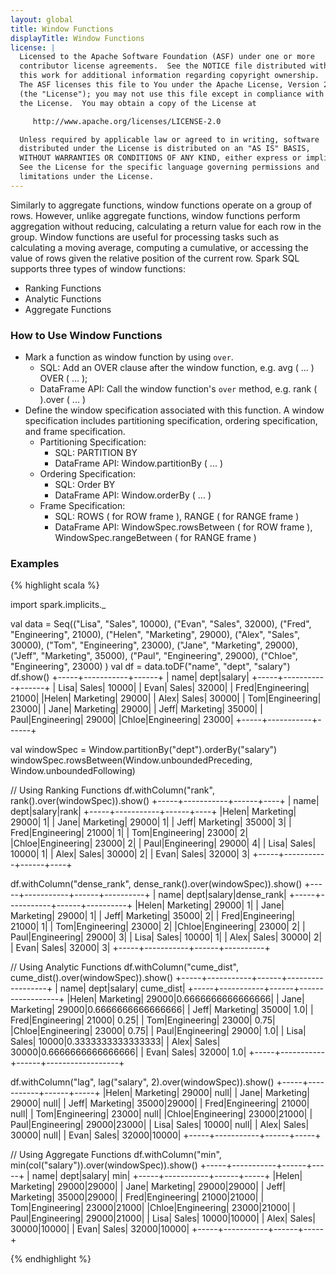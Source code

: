 ```yaml
---
layout: global
title: Window Functions
displayTitle: Window Functions
license: |
  Licensed to the Apache Software Foundation (ASF) under one or more
  contributor license agreements.  See the NOTICE file distributed with
  this work for additional information regarding copyright ownership.
  The ASF licenses this file to You under the Apache License, Version 2.0
  (the "License"); you may not use this file except in compliance with
  the License.  You may obtain a copy of the License at

     http://www.apache.org/licenses/LICENSE-2.0

  Unless required by applicable law or agreed to in writing, software
  distributed under the License is distributed on an "AS IS" BASIS,
  WITHOUT WARRANTIES OR CONDITIONS OF ANY KIND, either express or implied.
  See the License for the specific language governing permissions and
  limitations under the License.
---
```


Similarly to aggregate functions, window functions operate on a group of rows. However, unlike aggregate functions, window functions perform aggregation without reducing, calculating a return value for each row in the group. Window functions are useful for processing tasks such as calculating a moving average, computing a cumulative, or accessing the value of rows given the relative position of the current row. Spark SQL supports three types of window functions:
  * Ranking Functions
  * Analytic Functions
  * Aggregate Functions

### How to Use Window Functions

  * Mark a function as window function by using `over`.
    - SQL: Add an OVER clause after the window function, e.g. avg ( ... ) OVER ( ... );
    - DataFrame API: Call the window function's `over` method, e.g. rank ( ).over ( ... )
  * Define the window specification associated with this function. A window specification includes partitioning specification, ordering specification, and frame specification.
    - Partitioning Specification:
      - SQL: PARTITION BY
      - DataFrame API: Window.partitionBy ( ... )
    - Ordering Specification:
      - SQL: Order BY
      - DataFrame API: Window.orderBy ( ... )
    - Frame Specification:
      - SQL: ROWS ( for ROW frame ), RANGE ( for RANGE frame )
      - DataFrame API: WindowSpec.rowsBetween ( for ROW frame ), WindowSpec.rangeBetween ( for RANGE frame )

### Examples

{% highlight scala %}

  import spark.implicits._

  val data = Seq(("Lisa", "Sales", 10000),
    ("Evan", "Sales", 32000),
    ("Fred", "Engineering", 21000),
    ("Helen", "Marketing", 29000),
    ("Alex", "Sales", 30000),
    ("Tom", "Engineering", 23000),
    ("Jane", "Marketing", 29000),
    ("Jeff", "Marketing", 35000),
    ("Paul", "Engineering", 29000),
    ("Chloe", "Engineering", 23000)
  )
  val df = data.toDF("name", "dept", "salary")
  df.show()
    +-----+-----------+------+
    | name|       dept|salary|
    +-----+-----------+------+
    | Lisa|      Sales| 10000|
    | Evan|      Sales| 32000|
    | Fred|Engineering| 21000|
    |Helen|  Marketing| 29000|
    | Alex|      Sales| 30000|
    |  Tom|Engineering| 23000|
    | Jane|  Marketing| 29000|
    | Jeff|  Marketing| 35000|
    | Paul|Engineering| 29000|
    |Chloe|Engineering| 23000|
    +-----+-----------+------+

  val windowSpec = Window.partitionBy("dept").orderBy("salary")
  windowSpec.rowsBetween(Window.unboundedPreceding, Window.unboundedFollowing)

  // Using Ranking Functions
  df.withColumn("rank", rank().over(windowSpec)).show()
    +-----+-----------+------+----+
    | name|       dept|salary|rank|
    +-----+-----------+------+----+
    |Helen|  Marketing| 29000|   1|
    | Jane|  Marketing| 29000|   1|
    | Jeff|  Marketing| 35000|   3|
    | Fred|Engineering| 21000|   1|
    |  Tom|Engineering| 23000|   2|
    |Chloe|Engineering| 23000|   2|
    | Paul|Engineering| 29000|   4|
    | Lisa|      Sales| 10000|   1|
    | Alex|      Sales| 30000|   2|
    | Evan|      Sales| 32000|   3|
    +-----+-----------+------+----+

  df.withColumn("dense_rank", dense_rank().over(windowSpec)).show()
    +-----+-----------+------+----------+
    | name|       dept|salary|dense_rank|
    +-----+-----------+------+----------+
    |Helen|  Marketing| 29000|         1|
    | Jane|  Marketing| 29000|         1|
    | Jeff|  Marketing| 35000|         2|
    | Fred|Engineering| 21000|         1|
    |  Tom|Engineering| 23000|         2|
    |Chloe|Engineering| 23000|         2|
    | Paul|Engineering| 29000|         3|
    | Lisa|      Sales| 10000|         1|
    | Alex|      Sales| 30000|         2|
    | Evan|      Sales| 32000|         3|
    +-----+-----------+------+----------+

  // Using Analytic Functions
  df.withColumn("cume_dist", cume_dist().over(windowSpec)).show()
    +-----+-----------+------+------------------+
    | name|       dept|salary|         cume_dist|
    +-----+-----------+------+------------------+
    |Helen|  Marketing| 29000|0.6666666666666666|
    | Jane|  Marketing| 29000|0.6666666666666666|
    | Jeff|  Marketing| 35000|               1.0|
    | Fred|Engineering| 21000|              0.25|
    |  Tom|Engineering| 23000|              0.75|
    |Chloe|Engineering| 23000|              0.75|
    | Paul|Engineering| 29000|               1.0|
    | Lisa|      Sales| 10000|0.3333333333333333|
    | Alex|      Sales| 30000|0.6666666666666666|
    | Evan|      Sales| 32000|               1.0|
    +-----+-----------+------+------------------+

  df.withColumn("lag", lag("salary", 2).over(windowSpec)).show()
    +-----+-----------+------+-----+
    |Helen|  Marketing| 29000| null|
    | Jane|  Marketing| 29000| null|
    | Jeff|  Marketing| 35000|29000|
    | Fred|Engineering| 21000| null|
    |  Tom|Engineering| 23000| null|
    |Chloe|Engineering| 23000|21000|
    | Paul|Engineering| 29000|23000|
    | Lisa|      Sales| 10000| null|
    | Alex|      Sales| 30000| null|
    | Evan|      Sales| 32000|10000|
    +-----+-----------+------+-----+

  // Using Aggregate Functions
  df.withColumn("min", min(col("salary")).over(windowSpec)).show()
    +-----+-----------+------+-----+
    | name|       dept|salary|  min|
    +-----+-----------+------+-----+
    |Helen|  Marketing| 29000|29000|
    | Jane|  Marketing| 29000|29000|
    | Jeff|  Marketing| 35000|29000|
    | Fred|Engineering| 21000|21000|
    |  Tom|Engineering| 23000|21000|
    |Chloe|Engineering| 23000|21000|
    | Paul|Engineering| 29000|21000|
    | Lisa|      Sales| 10000|10000|
    | Alex|      Sales| 30000|10000|
    | Evan|      Sales| 32000|10000|
    +-----+-----------+------+-----+

{% endhighlight %}
